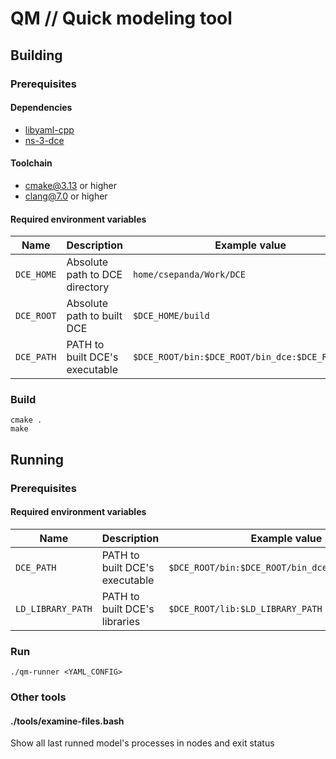 # QM // Quick modeling tool

## Building
### Prerequisites
#### Dependencies
- [libyaml-cpp](https://github.com/jbeder/yaml-cpp)
- [ns-3-dce](https://ns-3-dce.readthedocs.io/en/latest/getting-started.html#build-dce)

#### Toolchain
- cmake@3.13 or higher
- clang@7.0 or higher

#### Required environment variables
|  Name      | Description                    | Example value                                    |
|------------|--------------------------------|--------------------------------------------------|
| `DCE_HOME` | Absolute path to DCE directory | `home/csepanda/Work/DCE`                         |
| `DCE_ROOT` | Absolute path to built DCE     | `$DCE_HOME/build`                                |
| `DCE_PATH` | PATH to built DCE's executable | `$DCE_ROOT/bin:$DCE_ROOT/bin_dce:$DCE_ROOT/sbin` |
### Build
```
cmake .
make
```

## Running
### Prerequisites
#### Required environment variables
|  Name             | Description                    | Example value                                    |
|-------------------|--------------------------------|--------------------------------------------------|
| `DCE_PATH`        | PATH to built DCE's executable | `$DCE_ROOT/bin:$DCE_ROOT/bin_dce:$DCE_ROOT/sbin` |
| `LD_LIBRARY_PATH` | PATH to built DCE's libraries  | `$DCE_ROOT/lib:$LD_LIBRARY_PATH`                 |

### Run
```
./qm-runner <YAML_CONFIG>
```

### Other tools
#### ./tools/examine-files.bash
Show all last runned model's processes in nodes and exit status
